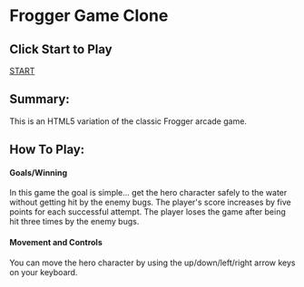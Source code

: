 Frogger Game Clone
==================

## Click Start to Play

[START](https://franciscusagnew.github.io/fend-frogger-game-clone/)

## Summary:
This is an HTML5 variation of the classic Frogger arcade game.

## How To Play:

#### Goals/Winning
In this game the goal is simple... get the hero character safely to the water without getting hit by the enemy bugs. The player's score increases by five points for each successful attempt. The player loses the game after being hit three times by the enemy bugs.

#### Movement and Controls
You can move the hero character by using the up/down/left/right arrow keys on your keyboard.